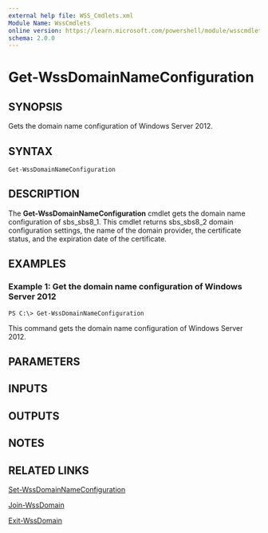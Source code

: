 ```yaml
---
external help file: WSS_Cmdlets.xml
Module Name: WssCmdlets
online version: https://learn.microsoft.com/powershell/module/wsscmdlets/get-wssdomainnameconfiguration?view=windowsserver2012-ps&wt.mc_id=ps-gethelp
schema: 2.0.0
---
```


# Get-WssDomainNameConfiguration

## SYNOPSIS
Gets the domain name configuration of Windows Server 2012.

## SYNTAX

```
Get-WssDomainNameConfiguration
```

## DESCRIPTION
The **Get-WssDomainNameConfiguration** cmdlet gets the domain name configuration of sbs_sbs8_1.
This cmdlet returns sbs_sbs8_2 domain configuration settings, the name of the domain provider, the certificate status, and the expiration date of the certificate.

## EXAMPLES

### Example 1: Get the domain name configuration of Windows Server 2012
```
PS C:\> Get-WssDomainNameConfiguration
```

This command gets the domain name configuration of Windows Server 2012.

## PARAMETERS

## INPUTS

## OUTPUTS

## NOTES

## RELATED LINKS

[Set-WssDomainNameConfiguration](./Set-WssDomainNameConfiguration.md)

[Join-WssDomain](./Join-WssDomain.md)

[Exit-WssDomain](./Exit-WssDomain.md)

